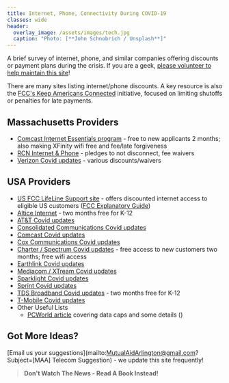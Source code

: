 ```yaml
---
title: Internet, Phone, Connectivity During COVID-19
classes: wide
header:
  overlay_image: /assets/images/tech.jpg
  caption: "Photo: [**John Schnobrich / Unsplash**]"
---
```


A brief survey of internet, phone, and similar companies offering discounts or payment plans during the crisis.  If you are a geek, [please volunteer to help maintain this site](/tech#volunteer-to-help)!

There are many sites listing internet/phone discounts.  A key resource is also the [FCC's Keep Americans Connected](https://www.fcc.gov/keep-americans-connected) initiative, focused on limiting shutoffs or penalties for late payments.

## Massachusetts Providers

- [Comcast Internet Essentials program](https://www.internetessentials.com) - free to new applicants 2 months; also making XFinity wifi free and fee/late forgiveness
- [RCN Internet & Phone](https://www.rcn.com/hub/about-rcn/coronavirus/) - pledges to not disconnect, fee waivers
- [Verizon Covid updates](https://www.verizon.com/about/news/our-response-coronavirus) - various discounts/waivers

## USA Providers

- [US FCC LifeLine Support site](https://www.lifelinesupport.org) - offers discounted internet access to eligible US customers ([FCC Explanatory Guide](https://www.fcc.gov/consumers/guides/lifeline-support-affordable-communications))
- [Altice Internet](https://www.alticeusa.com/news/articles/feature/corporate/altice-usa-brings-free-broadband-k-12-and-college-students-during-coronavirus-pandemic) - two months free for K-12
- [AT&T Covid updates](https://about.att.com/pages/COVID-19.html)
- [Consolidated Communications Covid updates](https://www.consolidated.com/support/alerts/coronavirus-updates)
- [Comcast Covid updates](https://corporate.comcast.com/covid-19)
- [Cox Communications Covid updates](https://www.cox.com/residential/support/coronavirus-response.html)
- [Charter / Spectrum Covid updates](https://corporate.charter.com/newsroom/charter-to-offer-free-access-to-spectrum-broadband-and-wifi-for-60-days-for-new-K12-and-college-student-households-and-more) - free access to new customers two months; free wifi access
- [Earthlink Covid updates](https://www.earthlink.net/keepamericansconnected/)
- [Mediacom / XTream Covid updates](https://mediacomcable.com/about/news/corona-company-initiatives/)
- [Sparklight Covid updates](http://one2one.sparklight.com)
- [Sprint Covid updates](https://www.sprint.com/en/landings/covid-19.html)
- [TDS Broadband Covid updates](https://tdstelecom.com/about/news/categories/tds/TDSAnnouncesFreeBroadband.html) - two months free for K-12
- [T-Mobile Covid updates](https://www.t-mobile.com/news/t-mobile-update-on-covid-19-response?icid=MGPO_TMO_U_CUSTSUPT_Z2739VFSHS97O7KGF20085)
- Other Useful Lists
  - [PCWorld article](https://www.pcworld.com/article/3532817/which-internet-providers-are-lifting-data-caps-during-the-coronavirus-and-which-arent.html) covering data caps and some details ()

## Got More Ideas?

[Email us your suggestions](mailto:MutualAidArlington@gmail.com?Subject=[MAA] Telecom Suggestion) - we update this site frequently!

> **Don't Watch The News - Read A Book Instead!** <span style="color: #ff6600"><i class="fa fa-wifi"></i></span>
